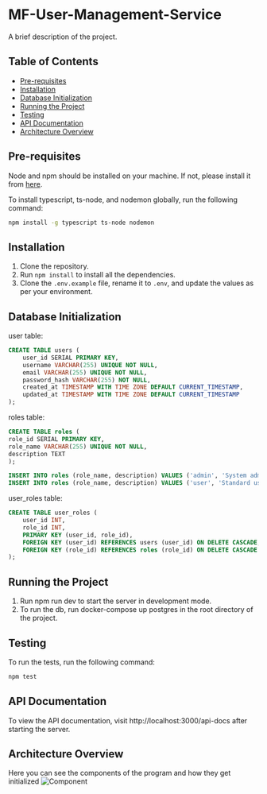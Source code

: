 # MF-User-Management-Service

A brief description of the project.

## Table of Contents

- [Pre-requisites](#pre-requisites)
- [Installation](#installation)
- [Database Initialization](#database-initialization)
- [Running the Project](#running-the-project)
- [Testing](#testing)
- [API Documentation](#api-documentation)
- [Architecture Overview](#architecture-overview)

## Pre-requisites

Node and npm should be installed on your machine. If not, please install it
from [here](https://nodejs.org/en/download/).

To install typescript, ts-node, and nodemon globally, run the following command:

```bash
npm install -g typescript ts-node nodemon
```

## Installation

1. Clone the repository.
2. Run `npm install` to install all the dependencies.
3. Clone the `.env.example` file, rename it to `.env`, and update the values as per your environment.

## Database Initialization

user table:

```sql
CREATE TABLE users (
    user_id SERIAL PRIMARY KEY,
    username VARCHAR(255) UNIQUE NOT NULL,
    email VARCHAR(255) UNIQUE NOT NULL,
    password_hash VARCHAR(255) NOT NULL,
    created_at TIMESTAMP WITH TIME ZONE DEFAULT CURRENT_TIMESTAMP,
    updated_at TIMESTAMP WITH TIME ZONE DEFAULT CURRENT_TIMESTAMP
);
```

roles table:

```sql
CREATE TABLE roles (
role_id SERIAL PRIMARY KEY,
role_name VARCHAR(255) UNIQUE NOT NULL,
description TEXT
);

INSERT INTO roles (role_name, description) VALUES ('admin', 'System administrator with full access');
INSERT INTO roles (role_name, description) VALUES ('user', 'Standard user with limited access');
```

user_roles table:

```sql
CREATE TABLE user_roles (
    user_id INT,
    role_id INT,
    PRIMARY KEY (user_id, role_id),
    FOREIGN KEY (user_id) REFERENCES users (user_id) ON DELETE CASCADE,
    FOREIGN KEY (role_id) REFERENCES roles (role_id) ON DELETE CASCADE
);
```

## Running the Project

1. Run npm run dev to start the server in development mode.
2. To run the db, run docker-compose up postgres in the root directory of the project.

## Testing

To run the tests, run the following command:

```bash
npm test
```

## API Documentation

To view the API documentation, visit http://localhost:3000/api-docs after starting the server.

## Architecture Overview

Here you can see the components of the program and how they get initialized
![Component](https://github.com/MingleFlix/MF-User-Management-Service/assets/20597157/8d1b6aed-e5ac-46d6-95cc-1ded919b0670)